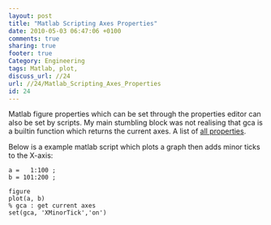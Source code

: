 ```yaml
---
layout: post
title: "Matlab Scripting Axes Properties"
date: 2010-05-03 06:47:06 +0100 
comments: true
sharing: true
footer: true
Category: Engineering
tags: Matlab, plot,
discuss_url: //24
url: //24/Matlab_Scripting_Axes_Properties
id: 24
---
```

Matlab figure properties which can be set through the properties editor can also be set by scripts. My main stumbling block was not realising that gca is a builtin function which returns the current axes. A list of [all properties][mathworks].

Below is a example matlab script which plots a graph then adds minor ticks to the X-axis:

    a =   1:100 ;
    b = 101:200 ;

    figure
    plot(a, b)
    % gca : get current axes
    set(gca, 'XMinorTick','on')

[mathworks]: http://www.mathworks.co.uk/access/helpdesk/help/techdoc/ref/axes_props.html
